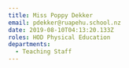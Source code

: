 ```yaml
---
title: Miss Poppy Dekker
email: pdekker@ruapehu.school.nz
date: 2019-08-10T04:13:20.133Z
roles: HOD Physical Education
departments:
  - Teaching Staff
---
```



